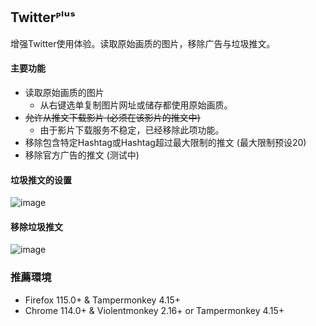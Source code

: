 ## Twitterᴾˡᵘˢ
增强Twitter使用体验。读取原始画质的图片，移除广告与垃圾推文。

#### 主要功能
* 读取原始画质的图片
  * 从右键选单复制图片网址或储存都使用原始画质。
* ~~允许从推文下载影片 (必须在该影片的推文中)~~
  * 由于影片下载服务不稳定，已经移除此项功能。
* 移除包含特定Hashtag或Hashtag超过最大限制的推文 (最大限制预设20)
* 移除官方广告的推文 (测试中)

#### 垃圾推文的设置
![image](https://i.imgur.com/hYsNBm0.png)

#### 移除垃圾推文
![image](https://i.imgur.com/O4HucPC.jpg)

### 推薦環境
* Firefox 115.0+ & Tampermonkey 4.15+
* Chrome 114.0+ & Violentmonkey 2.16+ or Tampermonkey 4.15+